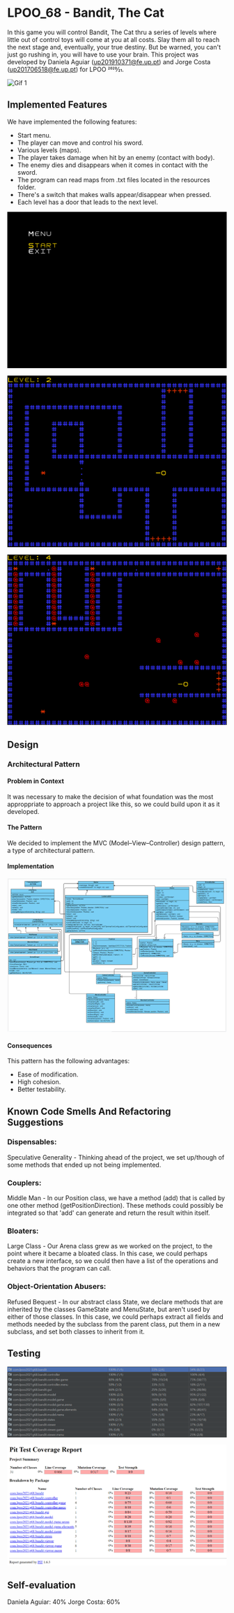 # LPOO_68 - Bandit, The Cat
In this game you will control Bandit, The Cat thru a series of levels where little out of control toys will come at you at all costs. Slay them all to reach the next stage and, 
eventually, your true destiny. But be warned, you can't just go rushing in, you will have to use your brain.
This project was developed by Daniela Aguiar (up201910371@fe.up.pt) and Jorge Costa (up201706518@fe.up.pt) for LPOO 2020⁄21.

![Gif 1](images/gif_1.gif)

## Implemented Features
We have implemented the following features:
- Start menu.
- The player can move and control his sword.
- Various levels (maps).
- The player takes damage when hit by an enemy (contact with body).
- The enemy dies and disappears when it comes in contact with the sword.
- The program can read maps from .txt files located in the resources folder.
- There's a switch that makes walls appear/disappear when pressed.
- Each level has a door that leads to the next level.

![Screenshot 1](images/screenshot_1.png)

![Screenshot 2](images/screenshot_2.png)

![Screenshot 3](images/screenshot_3.png)


## Design
### Architectural Pattern
#### Problem in Context
It was necessary to make the decision of what foundation was the most approppriate to approach a project like this, so we could build 
upon it as it developed.

#### The Pattern
We decided to implement the MVC (Model–View–Controller) design pattern, a type of architectural pattern. 

#### Implementation

![UML 1](images/uml_1.png)

#### Consequences
This pattern has the following advantages:
- Ease of modification.
- High cohesion.
- Better testability.

## Known Code Smells And Refactoring Suggestions
### Dispensables:
Speculative Generality - Thinking ahead of the project, we set up/though of some methods that ended up not being implemented.

### Couplers:
Middle Man - In our Position class, we have a method (add) that is called by one other method (getPositionDirection). These methods could possibly be integrated so that 'add' 
can generate and return the result within itself.

### Bloaters:
Large Class - Our Arena class grew as we worked on the project, to the point where it became a bloated class. In this case, we could perhaps create a new interface, so we could then have a list of the operations and behaviors that the program can call.

### Object-Orientation Abusers:
Refused Bequest - In our abstract class State, we declare methods that are inherited by the classes GameState and MenuState, but aren't used by either of those classes.
In this case, we could perhaps extract all fields and methods needed by the subclass from the parent class, put them in a new subclass, and set both classes to inherit from it.

## Testing

![Coverage 1](images/coverage_1.png)

![Pitest 1](images/pitest_1.png)

## Self-evaluation
Daniela Aguiar: 40%
Jorge Costa: 60%

